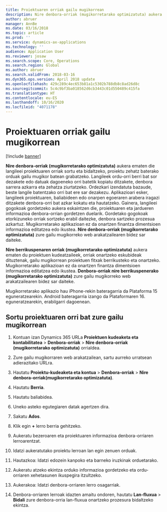 ```yaml
---
title: Proiektuaren orriak gailu mugikorrean
description: Nire denbora-orriak (mugikorretarako optimizatuta) aukera ematen die langileei proiektuaren orriak sortu eta bidaltzeko, proiektu zehatz baterako orduak gailu mugikor batean grabatzeko.
author: abruer
manager: AnnBe
ms.date: 03/16/2018
ms.topic: article
ms.prod: ''
ms.service: dynamics-ax-applications
ms.technology: ''
audience: Application User
ms.reviewer: josaw
ms.search.scope: Core, Operations
ms.search.region: Global
ms.author: abruer
ms.search.validFrom: 2018-03-16
ms.dyn365.ops.version: April 2018 update
ms.openlocfilehash: 429c289c4ec653b81a1c5302b788db8c8ad26d8c
ms.sourcegitcommit: 5c4c9bf3ba018562d6cb3443c01d550489c415fa
ms.translationtype: HT
ms.contentlocale: eu-ES
ms.lasthandoff: 10/16/2020
ms.locfileid: "4071178"
---
```

# <a name="project-timesheets-on-a-mobile-device"></a>Proiektuaren orriak gailu mugikorrean

[!include [banner](../includes/banner.md)]

**Nire denbora-orriak (mugikorretarako optimizatuta)** aukera ematen die langileei proiektuaren orriak sortu eta bidaltzeko, proiektu zehatz baterako orduak gailu mugikor batean grabatzeko. Langileek ordu-orri berri bat sor dezakete edo datuak dagoeneko orri batetik kopiatu ditzakete, denbora sarrera azkarra eta zehatza ziurtatzeko. Ordezkari izendatuta bazaude, beste langile batentzako orri bat ere sar dezakezu. Aplikazioari esker, langileek proiektuaren, baliabideen edo onarpen egoeraren arabera iragazi ditzakete denbora-orri bat azkar kokatu eta hautatzeko. Gainera, langileei gogokoak gordetzeko aukera eskaintzen die, proiektuaren eta jardueren informazioa denbora-orrian gordetzen duelarik. Gordetako gogokoak etorkizuneko orriak sortzeko erabil daitezke, denbora sartzeko prozesua azkartuz. Mugikorretarako aplikazioan ez da onartzen finantza dimentsioen informazioa editatzea edo ikustea. **Nire denbora-orriak (mugikorretarako optimizatuta)** zure gailu mugikorreko web arakatzailearen bidez sar daiteke.

**Nire berrikuspenaren orriak (mugikorretarako optimizatuta)** aukera ematen du proiektuen kudeatzaileek, orriak onartzeko eskubideak dituztenak, gailu mugikorrean proiektuen fitxak berrikusteko eta onartzeko. Mugikorretarako aplikazioan ez da onartzen finantza dimentsioen informazioa editatzea edo ikustea. **Denbora-orriak nire berrikuspenerako (mugikorretarako optimizatuta)** zure gailu mugikorreko web arakatzailearen bidez sar daiteke.

Mugikorretarako aplikazio hau iPhone-rekin bateragarria da Plataforma 15 eguneratzearekin.
Android bateragarria izango da Plataformaren 16. eguneratzearekin, erabilgarri dagoenean.

## <a name="create-a-project-timesheet-on-your-mobile-device"></a>Sortu proiektuaren orri bat zure gailu mugikorrean

1.  Kontuan izan Dynamics 365 URLa **Proiektuen kudeaketa eta kontabilitatea** \> **Denbora-orriak** \> **Nire denbora-orriak (mugikorretarako optimizatuta)** orrialdea.

2.  Zure gailu mugikorraren web arakatzailean, sartu aurreko urratsean adierazitako URLra.
 
3.  Hautatu **Proiektu-kudeaketa eta kontua** \> **Denbora-orriak** \> **Nire denbora-orriak(mugikorretarako optimizatuta)**.

4.  Hautatu **Berria**.

5.  Hautatu baliabidea.

6.  Uneko asteko egutegiaren datak agertzen dira.

7.  Sakatu **Ados**.

8.  Klik egin **+** lerro berria gehitzeko.

9.  Aukeratu bezeroaren eta proiektuaren informazioa denbora-orriaren lerroarentzat.

10. Idatzi aukeratutako proiektu lerroan lan egin zenuen orduak.

11. Hautazkoa: Idatzi edozein kanpoko eta barneko iruzkinak orduetarako.

12. Aukeratu atzeko ekintza orduko informazioa gordetzeko eta ordu-orriaren xehetasunen ikuspegira itzultzeko.

13. Aukerakoa: Idatzi denbora-orriaren lerro osagarriak.

14. Denbora-orriaren lerroak idazten amaitu ondoren, hautatu **Lan-fluxua** \> **Bidali** zure denbora-orria lan-fluxua onartzeko prozesura bidaltzeko ekintza.
